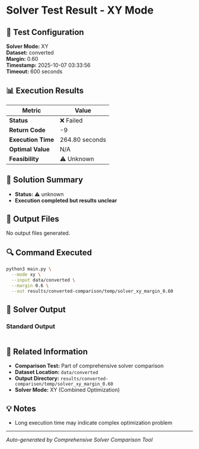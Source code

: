 # Solver Test Result - XY Mode

## 🔧 Test Configuration

**Solver Mode:** XY  
**Dataset:** converted  
**Margin:** 0.60  
**Timestamp:** 2025-10-07 03:33:56  
**Timeout:** 600 seconds  

## 📊 Execution Results

| Metric | Value |
|--------|-------|
| **Status** | ❌ Failed |
| **Return Code** | -9 |
| **Execution Time** | 264.80 seconds |
| **Optimal Value** | N/A |
| **Feasibility** | ⚠️ Unknown |

## 🎯 Solution Summary

- **Status:** ⚠️ unknown
- **Execution completed but results unclear**


## 📁 Output Files

No output files generated.


## 🔍 Command Executed

```bash
python3 main.py \
  --mode xy \
  --input data/converted \
  --margin 0.6 \
  --out results/converted-comparison/temp/solver_xy_margin_0.60
```

## 📝 Solver Output

### Standard Output
```

```

## 🔗 Related Information

- **Comparison Test:** Part of comprehensive solver comparison
- **Dataset Location:** `data/converted`
- **Output Directory:** `results/converted-comparison/temp/solver_xy_margin_0.60`
- **Solver Mode:** XY (Combined Optimization)

## 💡 Notes

- Long execution time may indicate complex optimization problem

---

*Auto-generated by Comprehensive Solver Comparison Tool*
